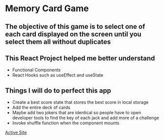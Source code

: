 # Memory Card Game

## The objective of this game is to select one of each card displayed on the screen until you select them all without duplicates

## This React Project helped me better understand 

- Functional Components
- React Hooks such as useEffect and useState

## Things I will do to perfect this app

- Create a best score state that stores the best score in local storage
- Add the entire deck of cards
- Maybe add two jokers that are identical so people have to open developer tools to find the key of each jack and add more of a challenge
- Invoke shuffle function when the component mounts

[Active Site](https://memory-card-three.vercel.app/)